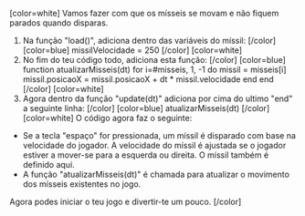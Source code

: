 [color=white]
Vamos fazer com que os mísseis se movam e não fiquem parados quando 
disparas. 

1. Na função "load()", adiciona dentro das variáveis do míssil:
   [/color] [color=blue]
   missilVelocidade = 250
   [/color] [color=white]
2. No fim do teu código todo, adiciona esta função:
   [/color] [color=blue]
   function atualizarMisseis(dt)
        for i=#misseis, 1, -1 do
            missil = misseis[i]
            missil.posicaoX = missil.posicaoX + dt * missil.velocidade
        end
   end
   [/color] [color=white]
3. Agora dentro da função "update(dt)" adiciona por cima do ultimo 
"end" a seguinte linha:
   [/color] [color=blue]
    atualizarMisseis(dt)
   [/color] [color=white]
O código agora faz o seguinte:
 - Se a tecla "espaço" for pressionada, um míssil é disparado com 
base na velocidade do jogador. A velocidade do míssil é ajustada 
se o jogador estiver a mover-se para a esquerda ou direita. 
O míssil também é definido aqui.
 - A função "atualizarMisseis(dt)" é chamada para atualizar o 
movimento dos mísseis existentes no jogo.

Agora podes iniciar o teu jogo e divertir-te um pouco.
[/color]